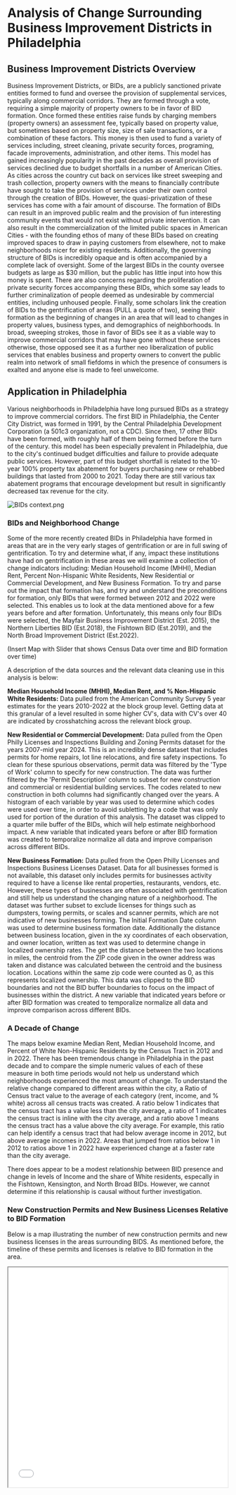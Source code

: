 # Analysis of Change Surrounding Business Improvement Districts in Philadelphia

## Business Improvement Districts Overview

Business Improvement Districts, or BIDs, are a publicly sanctioned private entities formed to fund and oversee the provision of supplemental services, typically along commercial corridors. They are formed through a vote, requiring a simple majority of property owners to be in favor of BID formation. Once formed these entities raise funds by charging members (property owners) an assessment fee, typically based on property value, but sometimes based on property size, size of sale transactions, or a combination of these factors. This money is then used to fund a variety of services including, street cleaning, private security forces, programing, facade improvements, administration, and other items. This model has gained increasingly popularity in the past decades as overall provision of services declined due to budget shortfalls in a number of American Cities. As cities across the country cut back on services like street sweeping and trash collection, property owners with the means to financially contribute have sought to take the provision of services under their own control through the creation of BIDs. However, the quasi-privatization of these services has come with a fair amount of discourse. The formation of BIDs can result in an improved public realm and the provision of fun interesting community events that would not exist without private intervention. It can also result in the commercialization of the limited public spaces in American Cities - with the founding ethos of many of these BIDs based on creating improved spaces to draw in paying customers from elsewhere, not to make neighborhoods nicer for existing residents. Additionally, the governing structure of BIDs is incredibly opaque and is often accompanied by a complete lack of oversight. Some of the largest BIDs in the county oversee budgets as large as $30 million, but the public has little input into how this money is spent. There are also concerns regarding the proliferation of private security forces accompanying these BIDs, which some say leads to further criminalization of people deemed as undesirable by commercial entities, including unhoused people. Finally, some scholars link the creation of BIDs to the gentrification of areas (PULL a quote of two), seeing their formation as the beginning of changes in an area that will lead to changes in property values, business types, and demographics of neighborhoods. In broad, sweeping strokes, those in favor of BIDs see it as a viable way to improve commercial corridors that may have gone without these services otherwise, those opposed see it as a further neo liberalization of public services that enables business and property owners to convert the public realm into network of small fiefdoms in which the presence of consumers is exalted and anyone else is made to feel unwelcome.     


## Application in Philadelphia
Various neighborhoods in Philadelphia have long pursued BIDs as a strategy to improve commercial corridors. The first BID in Philadelphia, the Center City District, was formed in 1991, by the Central Philadelphia Development Corporation (a 501c3 organization, not a CDC). Since then, 17 other BIDs have been formed, with roughly half of them being formed before the turn of the century. this model has been especially prevalent in Philadelphia, due to the city's continued budget difficulties and failure to provide adequate public services. However, part of this budget shortfall is related to the 10-year 100% property tax abatement for buyers purchasing new or rehabbed buildings that lasted from 2000 to 2021. Today there are still various tax abatement programs that encourage development but result in significantly decreased tax revenue for the city. 

![BIDs context.png](https://github.com/jg123456789987654321/CommandLine_Final/blob/main/BIDs%20context.png?raw=true)

### BIDs and Neighborhood Change
Some of the more recently created BIDs in Philadelphia have formed in areas that are in the very early stages of gentrification or are in full swing of gentrification. To try and determine what, if any, impact these institutions have had on gentrification in these areas we will examine a collection of change indicators including: Median Household Income (MHHI), Median Rent, Percent Non-Hispanic White Residents, New Residential or Commercial Development, and New Business Formation. To try and parse out the impact that formation has, and try and understand the preconditions for formation, only BIDs that were formed between 2012 and 2022 were selected. This enables us to look at the data mentioned above for a few years before and after formation. Unfortunately, this means only four BIDs were selected, the Mayfair Business Improvement District (Est. 2015), the Northern Liberties BID (Est.2018), the Fishtown BID (Est.2019), and the North Broad Improvement District (Est.2022).   


(Insert Map with Slider that shows Census Data over time and BID formation over time)

A description of the data sources and the relevant data cleaning use in this analysis is below:

**Median Household Income (MHHI), Median Rent, and % Non-Hispanic White Residents:** 
Data pulled from the American Community Survey 5 year estimates for the years 2010-2022 at the block group level. Getting data at this granular of a level resulted in some higher CV's, data with CV's over 40 are indicated by crosshatching across the relevant block group. 

**New Residential or Commercial Development:** 
Data pulled from the Open Philly Licenses and Inspections Building and Zoning Permits dataset for the years 2007-mid year 2024. This is an incredibly dense dataset that includes permits for home repairs, lot line relocations, and fire safety inspections. To clean for these spurious observations, permit data was filtered by the 'Type of Work' column to specify for new construction. The data was further filtered by the 'Permit Description' column to subset for new construction and commercial or residential building services. The codes related to new construction in both columns had significantly changed over the years. A histogram of each variable by year was used to determine which codes were used over time, in order to avoid subletting by a code that was only used for portion of the duration of this analysis. The dataset was clipped to a quarter mile buffer of the BIDs, which will help estimate neighborhood impact. A new variable that indicated years before or after BID formation was created to temporalize normalize all data and improve comparison across different BIDs. 

**New Business Formation:** 
Data pulled from the Open Philly Licenses and Inspections Business Licenses Dataset. Data for all businesses formed is not available, this dataset only includes permits for businesses activity required to have a license like rental properties, restaurants, vendors, etc. However, these types of businesses are often associated with gentrification and still help us understand the changing nature of a neighborhood. The dataset was further subset to exclude licenses for things such as dumpsters, towing permits, or scales and scanner permits, which are not indicative of new businesses forming. The Initial Formation Date column was used to determine business formation date. Additionally the distance between business location, given in the xy coordinates of each observation, and owner location, written as text was used to determine change in localized ownership rates. The get the distance between the two locations in miles, the centroid from the ZIP code given in the owner address was taken and distance was calculated between the centroid and the business location. Locations within the same zip code were counted as 0, as this represents localized ownership. This data was clipped to the BID boundaries and not the BID buffer boundaries to focus on the impact of businesses within the district. A new variable that indicated years before or after BID formation was created to temporalize normalize all data and improve comparison across different BIDs.

### A Decade of Change
The maps below examine Median Rent, Median Household Income, and Percent of White Non-Hispanic Residents by the Census Tract in 2012 and in 2022. There has been tremendous change in Philadelphia in the past decade and to compare the simple numeric values of each of these measure in both time periods would not help us understand which neighborhoods experienced the most amount of change. To understand the relative change compared to different areas within the city, a Ratio of Census tract value to the average of each category (rent, income, and % white) across all census tracts was created. A ratio below 1 indicates that the census tract has a value less than the city average, a ratio of 1 indicates the census tract is inline with the city average, and a ratio above 1 means the census tract has a value above the city average. For example, this ratio can help identify a census tract that had below average income in 2012, but above average incomes in 2022. Areas that jumped from ratios below 1 in 2012 to ratios above 1 in 2022 have experienced change at a faster rate than the city average. 

There does appear to be a modest relationship between BID presence and change in levels of Income and the share of White residents, especally in the Fishtown, Kensington, and North Broad BIDs. However, we cannot determine if this relationship is causal without further investigation. 

### New Construction Permits and New Business Licenses Relative to BID Formation
Below is a map illustrating the number of new construction permits and new business licenses in the areas surrounding BIDS. As mentioned before, the timeline of these permits and licenses is relative to BID formation in the area. 



<iframe src="bids.html" height="500" width="500"></iframe>


